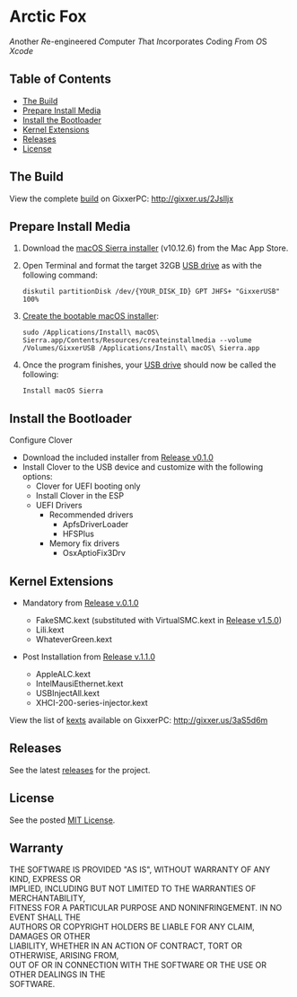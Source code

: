 # Arctic Fox
*A*nother *R*e-engineered *C*omputer *T*hat *I*ncorporates *C*oding *F*rom *O*S *Xcode*

## Table of Contents

* [The Build](#the-build)
* [Prepare Install Media](#prepare-install-media)
* [Install the Bootloader](#install-the-bootloader)
* [Kernel Extensions](#kernel-extensions)
* [Releases](#releases)
* [License](#license)


## The Build

View the complete [build](https://www.dualbootpc.com/systems/desktop/arctic-fox/specs/) on GixxerPC: http://gixxer.us/2Jslljx

## Prepare Install Media

1. Download the [macOS Sierra installer](https://www.dualbootpc.com/software/system/macos/sierra/) (v10.12.6) from the Mac App Store.
2. Open Terminal and format the target 32GB [USB drive](https://www.dualbootpc.com/hardware/usb/) as with the following command:

    `diskutil partitionDisk /dev/{YOUR_DISK_ID} GPT JHFS+ "GixxerUSB" 100%`
    
3. [Create the bootable macOS installer](https://www.dualbootpc.com/guide/creating-a-usb-installer/): 

    `sudo /Applications/Install\ macOS\ Sierra.app/Contents/Resources/createinstallmedia --volume /Volumes/GixxerUSB /Applications/Install\ macOS\ Sierra.app`

4. Once the program finishes, your [USB drive](https://www.dualbootpc.com/hardware/usb/) should now be called the following:

    `Install macOS Sierra`
    
## Install the Bootloader

Configure Clover

* Download the included installer from [Release v0.1.0](https://github.com/Sipylus/Arctic-Fox/releases/tag/0.1.0)
* Install Clover to the USB device and customize with the following options:
  * Clover for UEFI booting only
  * Install Clover in the ESP
  * UEFI Drivers
    * Recommended drivers
      * ApfsDriverLoader
      * HFSPlus
    * Memory fix drivers
      * OsxAptioFix3Drv
      
## Kernel Extensions

* Mandatory from [Release v.0.1.0](https://github.com/Sipylus/Arctic-Fox/releases/tag/0.1.0)
  * FakeSMC.kext (substituted with VirtualSMC.kext in [Release v1.5.0](https://github.com/Sipylus/Arctic-Fox/releases/tag/1.5.0))
  * Lili.kext
  * WhateverGreen.kext

* Post Installation from [Release v.1.1.0](https://github.com/Sipylus/Arctic-Fox/releases/tag/1.1.0)
  * AppleALC.kext
  * IntelMausiEthernet.kext
  * USBInjectAll.kext
  * XHCI-200-series-injector.kext

View the list of [kexts](https://www.dualbootpc.com/software/kexts/) available on GixxerPC: http://gixxer.us/3aS5d6m
  
## Releases

See the latest [releases](https://github.com/Sipylus/Arctic-Fox/releases) for the project.
  
## License
  
See the posted [MIT License](https://github.com/Sipylus/Arctic-Fox/blob/main/LICENSE).
  
## Warranty
  
THE SOFTWARE IS PROVIDED "AS IS", WITHOUT WARRANTY OF ANY KIND, EXPRESS OR<br>
IMPLIED, INCLUDING BUT NOT LIMITED TO THE WARRANTIES OF MERCHANTABILITY,<br>
FITNESS FOR A PARTICULAR PURPOSE AND NONINFRINGEMENT. IN NO EVENT SHALL THE<br>
AUTHORS OR COPYRIGHT HOLDERS BE LIABLE FOR ANY CLAIM, DAMAGES OR OTHER<br>
LIABILITY, WHETHER IN AN ACTION OF CONTRACT, TORT OR OTHERWISE, ARISING FROM,<br>
OUT OF OR IN CONNECTION WITH THE SOFTWARE OR THE USE OR OTHER DEALINGS IN THE<br>
SOFTWARE.
